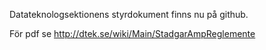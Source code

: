 Datateknologsektionens styrdokument finns nu på github. 

För pdf se http://dtek.se/wiki/Main/StadgarAmpReglemente
